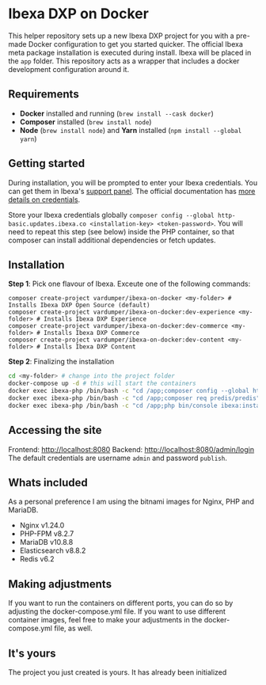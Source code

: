 # Ibexa DXP on Docker

This helper repository sets up a new Ibexa DXP project for you with a pre-made Docker configuration to get you started quicker.
The official Ibexa meta package installation is executed during install. Ibexa will be placed in the `app` folder. This repository acts as a wrapper that includes a docker development configuration around it.

## Requirements

- **Docker** installed and running (`brew install --cask docker`)
- **Composer** installed (`brew install node`)
- **Node** (`brew install node`) and **Yarn** installed (`npm install --global yarn`)

## Getting started

During installation, you will be prompted to enter your Ibexa credentials. You can get them in Ibexa's [support panel](https://support.ibexa.co).
The official documentation has [more details on credentials](https://doc.ibexa.co/en/latest/getting_started/requirements/#ibexa-dxp-credentials).

Store your Ibexa credentials globally `composer config --global http-basic.updates.ibexa.co <installation-key> <token-password>`.
You will need to repeat this step (see below) inside the PHP container, so that composer can install additional dependencies or fetch updates.

## Installation

**Step 1**: Pick one flavour of Ibexa. Exceute one of the following commands:

```
composer create-project vardumper/ibexa-on-docker <my-folder> # Installs Ibexa DXP Open Source (default)
composer create-project vardumper/ibexa-on-docker:dev-experience <my-folder> # Installs Ibexa DXP Experience
composer create-project vardumper/ibexa-on-docker:dev-commerce <my-folder> # Installs Ibexa DXP Commerce
composer create-project vardumper/ibexa-on-docker:dev-content <my-folder> # Installs Ibexa DXP Content
```

**Step 2**: Finalizing the installation

```bash
cd <my-folder> # change into the project folder
docker-compose up -d # this will start the containers
docker exec ibexa-php /bin/bash -c "cd /app;composer config --global http-basic.updates.ibexa.co <installation-key> <token-password>" # stored credentials in php container
docker exec ibexa-php /bin/bash -c "cd /app;composer req predis/predis" # add required package for redis
docker exec ibexa-php /bin/bash -c "cd /app;php bin/console ibexa:install" # initialize database, run migrations, finalize setup
```

## Accessing the site

Frontend: [http://localhost:8080](http://localhost:8080)
Backend: [http://localhost:8080/admin/login](http://localhost:8080/admin/login)
The default credentials are username `admin` and password `publish`.

## Whats included

As a personal preference I am using the bitnami images for Nginx, PHP and MariaDB.

- Nginx v1.24.0
- PHP-FPM v8.2.7
- MariaDB v10.8.8
- Elasticsearch v8.8.2
- Redis v6.2

## Making adjustments

If you want to run the containers on different ports, you can do so by adjusting the docker-compose.yml file.
If you want to use different container images, feel free to make your adjustments in the docker-compose.yml file, as well.

## It's yours

The project you just created is yours. It has already been initialized 
